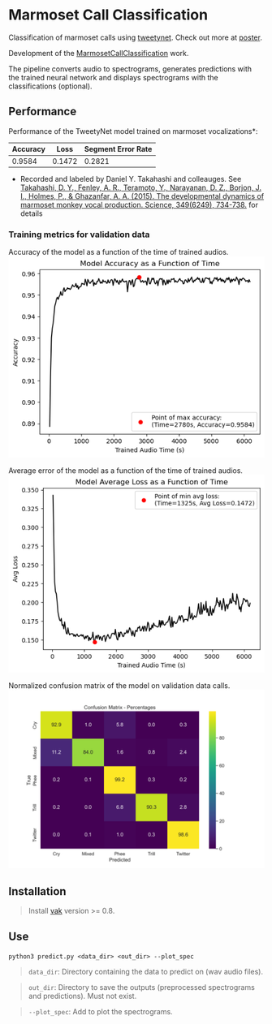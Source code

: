 # Marmoset Call Classification

Classification of marmoset calls using [tweetynet](https://github.com/yardencsGitHub/tweetynet.git). Check out more at [poster](performance_pics/poster.pdf).

Development of the [MarmosetCallClassification](https://github.com/kalleknast/MarmosetCallClassification.git) work.

The pipeline converts audio to spectrograms, generates predictions with the trained neural network and displays spectrograms with the classifications (optional).

## Performance

Performance of the TweetyNet model trained on marmoset vocalizations*:

| Accuracy | Loss | Segment Error Rate |
|---------|------|-----|
| 0.9584 | 0.1472 | 0.2821 |

* Recorded and labeled by Daniel Y. Takahashi and colleauges. See [Takahashi, D. Y., Fenley, A. R., Teramoto, Y., Narayanan, D. Z., Borjon, J. I., Holmes, P., & Ghazanfar, A. A. (2015). The developmental dynamics of marmoset monkey vocal production. Science, 349(6249), 734-738.](https://doi.org/10.1126/science.aab1058) for details

### Training metrics for validation data

Accuracy of the model as a function of the time of trained audios.
![Accuracy](performance_pics/acc.png)

Average error of the model as a function of the time of trained audios.
![Loss](performance_pics/loss.png)

Normalized confusion matrix of the model on validation data calls.
![Confusion Matrix](performance_pics/confusion_matrix.png)

## Installation

> Install [vak](https://github.com/vocalpy/vak.git) version >= 0.8.

## Use

```python3 predict.py <data_dir> <out_dir> --plot_spec```

> ```data_dir```: Directory containing the data to predict on (wav audio files).

> ```out_dir```: Directory to save the outputs (preprocessed spectrograms and predictions). Must not exist.

> ```--plot_spec```: Add to plot the spectrograms.
